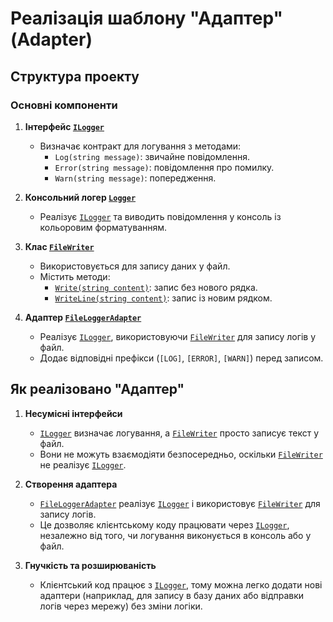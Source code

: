 ﻿# Реалізація шаблону "Адаптер" (Adapter)

## Структура проекту

### Основні компоненти

1. **Інтерфейс [`ILogger`](interfaces/ILogger.cs)**  
   - Визначає контракт для логування з методами:  
     - `Log(string message)`: звичайне повідомлення.  
     - `Error(string message)`: повідомлення про помилку.  
     - `Warn(string message)`: попередження.  

2. **Консольний логер [`Logger`](classes/Logger.cs)**  
   - Реалізує [`ILogger`](interfaces/ILogger.cs) та виводить повідомлення у консоль із кольоровим форматуванням.  

3. **Клас [`FileWriter`](classes/FileWriter.cs)**  
   - Використовується для запису даних у файл.  
   - Містить методи:
     - [`Write(string content)`](classes/FileWriter.cs#L19-L22): запис без нового рядка.  
     - [`WriteLine(string content)`](classes/FileWriter.cs#L24-L27): запис із новим рядком.  

4. **Адаптер [`FileLoggerAdapter`](classes/FileLoggerAdapter.cs)**  
   - Реалізує [`ILogger`](interfaces/ILogger.cs), використовуючи [`FileWriter`](classes/FileWriter.cs) для запису логів у файл.  
   - Додає відповідні префікси (`[LOG]`, `[ERROR]`, `[WARN]`) перед записом.  

## Як реалізовано "Адаптер"

1. **Несумісні інтерфейси**  
   - [`ILogger`](interfaces/ILogger.cs) визначає логування, а [`FileWriter`](classes/FileWriter.cs) просто записує текст у файл.  
   - Вони не можуть взаємодіяти безпосередньо, оскільки [`FileWriter`](classes/FileWriter.cs) не реалізує [`ILogger`](interfaces/ILogger.cs).  

2. **Створення адаптера**  
   - [`FileLoggerAdapter`](classes/FileLoggerAdapter.cs) реалізує [`ILogger`](interfaces/ILogger.cs) і використовує [`FileWriter`](classes/FileWriter.cs) для запису логів.  
   - Це дозволяє клієнтському коду працювати через [`ILogger`](interfaces/ILogger.cs), незалежно від того, чи логування виконується в консоль або у файл.  

3. **Гнучкість та розширюваність**  
   - Клієнтський код працює з [`ILogger`](interfaces/ILogger.cs), тому можна легко додати нові адаптери (наприклад, для запису в базу даних або відправки логів через мережу) без зміни логіки.  


  
